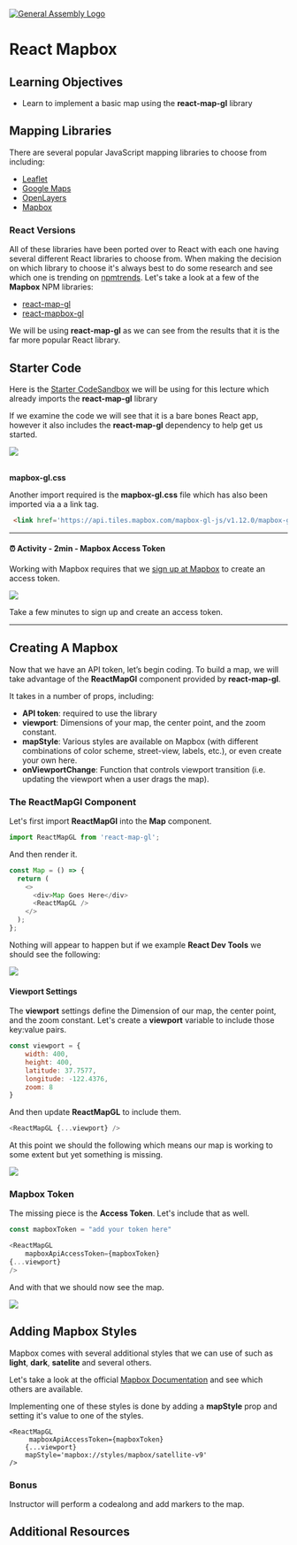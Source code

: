[![General Assembly Logo](https://camo.githubusercontent.com/1a91b05b8f4d44b5bbfb83abac2b0996d8e26c92/687474703a2f2f692e696d6775722e636f6d2f6b6538555354712e706e67)](https://generalassemb.ly/education/web-development-immersive)

# React Mapbox

## Learning Objectives

- Learn to implement a basic map using the **react-map-gl** library


## Mapping Libraries

There are several popular JavaScript mapping libraries to choose from including:

- [Leaflet](https://leafletjs.com/)
- [Google Maps](https://cloud.google.com/maps-platform)
- [OpenLayers](https://openlayers.org/)
- [Mapbox](https://www.mapbox.com/)


### React Versions

All of these libraries have been ported over to React with each one having several different React libraries to choose from.  When making the decision on which library to choose it's always best to do some research and see which one is trending on [npmtrends](https://www.npmtrends.com/mapbox-gl-vs-react-map-gl-vs-react-mapbox-gl). Let's take a look at a few of the **Mapbox** NPM libraries:

- [react-map-gl](https://github.com/visgl/react-map-gl)
- [react-mapbox-gl](https://github.com/alex3165/react-mapbox-gl)


We will be using **react-map-gl** as we can see from the results that it is the far more popular React library. 


## Starter Code

Here is the [Starter CodeSandbox](https://codesandbox.io/s/rctr-mapbox-starter-2hden?file=/src/App.js) we will be using for this lecture which already imports the **react-map-gl** library

If we examine the code we will see that it is a bare bones React app, however it also includes the **react-map-gl** dependency to help get us started.  

<img src="https://i.imgur.com/Yj0Cozl.png">

<br>
<br>

**mapbox-gl.css** 

Another import required is the **mapbox-gl.css** file which has also been imported via a a link tag. 

```html
 <link href='https://api.tiles.mapbox.com/mapbox-gl-js/v1.12.0/mapbox-gl.css'>
```

<hr>

#### <g-emoji class="g-emoji" alias="alarm_clock" fallback-src="https://github.githubassets.com/images/icons/emoji/unicode/23f0.png">⏰</g-emoji> Activity - 2min - Mapbox Access Token

Working with Mapbox requires that we [sign up at Mapbox](https://www.mapbox.com/) to create an access token.  

<img src="https://i.imgur.com/tgJQybC.png">

Take a few minutes to sign up and create an access token. 

<hr>

## Creating A Mapbox 

Now that we have an API token, let’s begin coding. To build a map, we will take advantage of the **ReactMapGl** component provided by **react-map-gl**. 

It takes in a number of props, including:

- **API token**: required to use the library
- **viewport**: Dimensions of your map, the center point, and the zoom constant.
- **mapStyle**: Various styles are available on Mapbox (with different combinations of color scheme, street-view, labels, etc.), or even create your own here.
- **onViewportChange**: Function that controls viewport transition (i.e. updating the viewport when a user drags the map).

### The ReactMapGl Component

Let's first import **ReactMapGl** into the **Map** component.


```js
import ReactMapGL from 'react-map-gl';
```

And then render it. 

```js
const Map = () => {
  return (
    <>
      <div>Map Goes Here</div>
      <ReactMapGL />
    </>
  );
};
```

Nothing will appear to happen but if we example **React Dev Tools** we should see the following: 

<img src="https://i.imgur.com/Br2T7qC.png">

#### Viewport Settings

The **viewport** settings define the Dimension of our map, the center point, and the zoom constant. Let's create a **viewport** variable to include those key:value pairs.

```js
const viewport = {
    width: 400,
    height: 400,
    latitude: 37.7577,
    longitude: -122.4376,
    zoom: 8
}
```

And then update **ReactMapGL** to include them. 

```js
<ReactMapGL {...viewport} />
```

At this point we should the following which means our map is working to some extent but yet something is missing. 

<img src="https://i.imgur.com/4hh5m9g.png">

### Mapbox Token

The missing piece is the **Access Token**. Let's include that as well. 

```js
const mapboxToken = "add your token here"

<ReactMapGL 
    mapboxApiAccessToken={mapboxToken}
{...viewport} 
/>
```

And with that we should now see the map. 

<img src="https://i.imgur.com/2GmixR0.png">

## Adding Mapbox Styles 

Mapbox comes with several additional styles that we can use of such as **light**, **dark**, **satelite** and several others. 

Let's take a look at the official [Mapbox Documentation](https://docs.mapbox.com/api/maps/styles/) and see which others are available. 

Implementing one of these styles is done by adding a **mapStyle** prop and setting it's value to one of the styles. 

```
<ReactMapGL 
     mapboxApiAccessToken={mapboxToken}
    {...viewport} 
    mapStyle='mapbox://styles/mapbox/satellite-v9'
/>
```

<!-- [Solution](https://codesandbox.io/s/rctr-mapbox-starter-8-2-21-0kfn5?file=/src/Map/index.js) -->

### Bonus

Instructor will perform a codealong and add markers to the map.  


## Additional Resources
